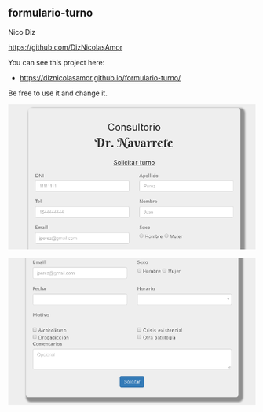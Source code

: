## formulario-turno

Nico Diz

https://github.com/DizNicolasAmor 

You can see this project here: 
- https://diznicolasamor.github.io/formulario-turno/ 

Be free to use it and change it. 

![formularioREADME-1.png](/images/formularioREADME-1.png?raw=true)

![formularioREADME-1.png](/images/formularioREADME-2.png?raw=true) 

